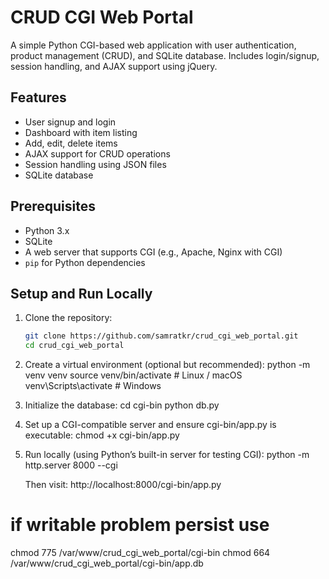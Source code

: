# CRUD CGI Web Portal

A simple Python CGI-based web application with user authentication, product management (CRUD), and SQLite database. Includes login/signup, session handling, and AJAX support using jQuery.

## Features

- User signup and login
- Dashboard with item listing
- Add, edit, delete items
- AJAX support for CRUD operations
- Session handling using JSON files
- SQLite database

## Prerequisites

- Python 3.x
- SQLite
- A web server that supports CGI (e.g., Apache, Nginx with CGI)
- `pip` for Python dependencies

## Setup and Run Locally

1. Clone the repository:

   ```bash
   git clone https://github.com/samratkr/crud_cgi_web_portal.git
   cd crud_cgi_web_portal

   ```

2. Create a virtual environment (optional but recommended):
   python -m venv venv
   source venv/bin/activate # Linux / macOS
   venv\Scripts\activate # Windows

3. Initialize the database:
   cd cgi-bin
   python db.py

4. Set up a CGI-compatible server and ensure cgi-bin/app.py is executable:
   chmod +x cgi-bin/app.py

5. Run locally (using Python’s built-in server for testing CGI):
   python -m http.server 8000 --cgi

   Then visit: http://localhost:8000/cgi-bin/app.py

# if writable problem persist use

chmod 775 /var/www/crud_cgi_web_portal/cgi-bin
chmod 664 /var/www/crud_cgi_web_portal/cgi-bin/app.db
